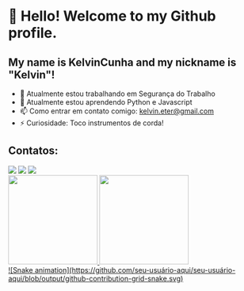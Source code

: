 # 👋 Hello! Welcome to my Github profile.
## My name is KelvinCunha and my nickname is "Kelvin"!

- 🔭 Atualmente estou trabalhando em Segurança do Trabalho
- 🌱 Atualmente estou aprendendo Python e Javascript
- 📫 Como entrar em contato comigo: kelvin.eter@gmail.com
- ⚡ Curiosidade: Toco instrumentos de corda!

## Contatos:

<div>
<a href="https://instagram.com/kelvincunha" target="_blank"><img src="https://img.shields.io/badge/-Instagram-%23E4405F?style=for-the-badge&logo=instagram&logoColor=white" target="_blank"></a>
<a href = "mailto:contato@kelvin.eter@gmail.com"><img src="https://img.shields.io/badge/Gmail-D14836?style=for-the-badge&logo=gmail&logoColor=white" target="_blank"></a>
<a href="https://www.linkedin.com/in/kelvincunha" target="_blank"><img src="https://img.shields.io/badge/-LinkedIn-%230077B5?style=for-the-badge&logo=linkedin&logoColor=white" target="_blank"></a>   
</div>

<div>
<a href="https://github.com/kelvincunha">
<img height="180em" src="https://github-readme-stats.vercel.app/api/top-langs/?kelvincunha&layout=compact&langs_count=7&theme=dracula"/>
<img height="180em" src="https://github-readme-stats.vercel.app/api?username=kelvincunha&show_icons=true&theme=dracula&include_all_commits=true&count_private=true"/>
</div>
![Snake animation](https://github.com/seu-usuário-aqui/seu-usuário-aqui/blob/output/github-contribution-grid-snake.svg)
